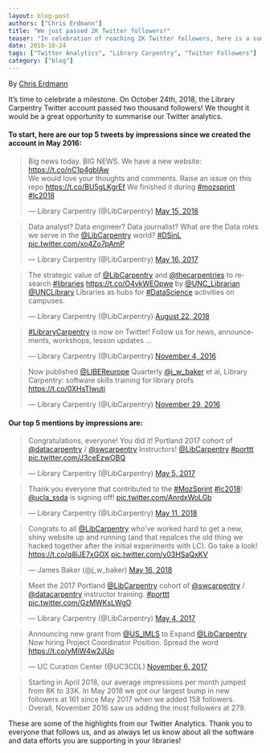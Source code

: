 ```yaml
---
layout: blog-post
authors: ["Chris Erdmann"]
title: "We just passed 2K Twitter followers!"
teaser: "In celebration of reaching 2K Twitter followers, here is a summary of our Twitter Analytics"
date: 2018-10-24
tags: ["Twitter Analytics", "Library Carpentry", "Twitter Followers"]
category: ["blog"]
---
```


By [Chris Erdmann](https://twitter.com/libcce)

It’s time to celebrate a milestone. On October 24th, 2018, the Library Carpentry Twitter account passed two thousand followers! We thought it would be a great opportunity to summarise our Twitter analytics.  

#### To start, here are our top 5 tweets by impressions since we created the account in May 2016:


<blockquote class="twitter-tweet" data-cards="hidden" data-lang="en"><p lang="en" dir="ltr">Big news today. BIG NEWS. We have a new website: <a href="https://t.co/nC1p4gbIAw">https://t.co/nC1p4gbIAw</a><br>We would love your thoughts and comments. Raise an issue on this repo <a href="https://t.co/BU5gLKgrEf">https://t.co/BU5gLKgrEf</a> We finished it during <a href="https://twitter.com/hashtag/mozsprint?src=hash&amp;ref_src=twsrc%5Etfw">#mozsprint</a> <a href="https://twitter.com/hashtag/lc2018?src=hash&amp;ref_src=twsrc%5Etfw">#lc2018</a></p>&mdash; Library Carpentry (@LibCarpentry) <a href="https://twitter.com/LibCarpentry/status/996533501586563073?ref_src=twsrc%5Etfw">May 15, 2018</a></blockquote> <script async src="https://platform.twitter.com/widgets.js" charset="utf-8"></script> 


<blockquote class="twitter-tweet" data-cards="hidden" data-lang="en"><p lang="en" dir="ltr">Data analyst? Data engineer? Data journalist? What are the Data roles we serve in the <a href="https://twitter.com/LibCarpentry?ref_src=twsrc%5Etfw">@LibCarpentry</a> world? <a href="https://twitter.com/hashtag/DSinL?src=hash&amp;ref_src=twsrc%5Etfw">#DSinL</a> <a href="https://t.co/xo4Zo7pAmP">pic.twitter.com/xo4Zo7pAmP</a></p>&mdash; Library Carpentry (@LibCarpentry) <a href="https://twitter.com/LibCarpentry/status/864478849396027392?ref_src=twsrc%5Etfw">May 16, 2017</a></blockquote> <script async src="https://platform.twitter.com/widgets.js" charset="utf-8"></script> 


<blockquote class="twitter-tweet" data-lang="en"><p lang="en" dir="ltr">The strategic value of <a href="https://twitter.com/LibCarpentry?ref_src=twsrc%5Etfw">@LibCarpentry</a> and <a href="https://twitter.com/thecarpentries?ref_src=twsrc%5Etfw">@thecarpentries</a> to research <a href="https://twitter.com/hashtag/libraries?src=hash&amp;ref_src=twsrc%5Etfw">#libraries</a> <a href="https://t.co/O4vkWEOpwe">https://t.co/O4vkWEOpwe</a> by <a href="https://twitter.com/UNC_Librarian?ref_src=twsrc%5Etfw">@UNC_Librarian</a> <a href="https://twitter.com/UNCLibrary?ref_src=twsrc%5Etfw">@UNCLibrary</a> Libraries as hubs for <a href="https://twitter.com/hashtag/DataScience?src=hash&amp;ref_src=twsrc%5Etfw">#DataScience</a> activities on campuses.</p>&mdash; Library Carpentry (@LibCarpentry) <a href="https://twitter.com/LibCarpentry/status/1032287757610172421?ref_src=twsrc%5Etfw">August 22, 2018</a></blockquote> <script async src="https://platform.twitter.com/widgets.js" charset="utf-8"></script> 


<blockquote class="twitter-tweet" data-lang="en"><p lang="en" dir="ltr"><a href="https://twitter.com/hashtag/LibraryCarpentry?src=hash&amp;ref_src=twsrc%5Etfw">#LibraryCarpentry</a> is now on Twitter! Follow us for news, announcements, workshops, lesson updates ...</p>&mdash; Library Carpentry (@LibCarpentry) <a href="https://twitter.com/LibCarpentry/status/794422514457853952?ref_src=twsrc%5Etfw">November 4, 2016</a></blockquote> <script async src="https://platform.twitter.com/widgets.js" charset="utf-8"></script> 


<blockquote class="twitter-tweet" data-cards="hidden" data-lang="en"><p lang="en" dir="ltr">Now published <a href="https://twitter.com/LIBEReurope?ref_src=twsrc%5Etfw">@LIBEReurope</a> Quarterly <a href="https://twitter.com/j_w_baker?ref_src=twsrc%5Etfw">@j_w_baker</a> et al, Library Carpentry: software skills training for library profs <a href="https://t.co/0XHsTIwuti">https://t.co/0XHsTIwuti</a></p>&mdash; Library Carpentry (@LibCarpentry) <a href="https://twitter.com/LibCarpentry/status/803533522417963008?ref_src=twsrc%5Etfw">November 29, 2016</a></blockquote> <script async src="https://platform.twitter.com/widgets.js" charset="utf-8"></script> 


#### Our top 5 mentions by impressions are:


<blockquote class="twitter-tweet" data-cards="hidden" data-lang="en"><p lang="en" dir="ltr">Congratulations, everyone! You did it! Portland 2017 cohort of <a href="https://twitter.com/datacarpentry?ref_src=twsrc%5Etfw">@datacarpentry</a> / <a href="https://twitter.com/swcarpentry?ref_src=twsrc%5Etfw">@swcarpentry</a> Instructors! <a href="https://twitter.com/LibCarpentry?ref_src=twsrc%5Etfw">@LibCarpentry</a> <a href="https://twitter.com/hashtag/porttt?src=hash&amp;ref_src=twsrc%5Etfw">#porttt</a> <a href="https://t.co/J3ceEzwOBQ">pic.twitter.com/J3ceEzwOBQ</a></p>&mdash; Library Carpentry (@LibCarpentry) <a href="https://twitter.com/LibCarpentry/status/860632228266598400?ref_src=twsrc%5Etfw">May 5, 2017</a></blockquote> <script async src="https://platform.twitter.com/widgets.js" charset="utf-8"></script> 


<blockquote class="twitter-tweet" data-cards="hidden" data-lang="en"><p lang="en" dir="ltr">Thank you everyone that contributed to the <a href="https://twitter.com/hashtag/MozSprint?src=hash&amp;ref_src=twsrc%5Etfw">#MozSprint</a> <a href="https://twitter.com/hashtag/lc2018?src=hash&amp;ref_src=twsrc%5Etfw">#lc2018</a>! <a href="https://twitter.com/ucla_ssda?ref_src=twsrc%5Etfw">@ucla_ssda</a> is signing off! <a href="https://t.co/AnrdxWoLGb">pic.twitter.com/AnrdxWoLGb</a></p>&mdash; Library Carpentry (@LibCarpentry) <a href="https://twitter.com/LibCarpentry/status/995075133185314816?ref_src=twsrc%5Etfw">May 11, 2018</a></blockquote> <script async src="https://platform.twitter.com/widgets.js" charset="utf-8"></script> 


<blockquote class="twitter-tweet" data-cards="hidden" data-lang="en"><p lang="en" dir="ltr">Congrats to all <a href="https://twitter.com/LibCarpentry?ref_src=twsrc%5Etfw">@LibCarpentry</a> who&#39;ve worked hard to get a new, shiny website up and running (and that repalces the old thing we hacked together after the initial experiments with LC). Go take a look! <a href="https://t.co/q8iJE7xGOX">https://t.co/q8iJE7xGOX</a> <a href="https://t.co/y03HSaQxKV">pic.twitter.com/y03HSaQxKV</a></p>&mdash; James Baker (@j_w_baker) <a href="https://twitter.com/j_w_baker/status/996660515932921856?ref_src=twsrc%5Etfw">May 16, 2018</a></blockquote> <script async src="https://platform.twitter.com/widgets.js" charset="utf-8"></script> 


<blockquote class="twitter-tweet" data-cards="hidden" data-lang="en"><p lang="en" dir="ltr">Meet the 2017 Portland <a href="https://twitter.com/LibCarpentry?ref_src=twsrc%5Etfw">@LibCarpentry</a> cohort of <a href="https://twitter.com/swcarpentry?ref_src=twsrc%5Etfw">@swcarpentry</a> / <a href="https://twitter.com/datacarpentry?ref_src=twsrc%5Etfw">@datacarpentry</a> instructor training. <a href="https://twitter.com/hashtag/porttt?src=hash&amp;ref_src=twsrc%5Etfw">#porttt</a> <a href="https://t.co/GzMWKsLWgO">pic.twitter.com/GzMWKsLWgO</a></p>&mdash; Library Carpentry (@LibCarpentry) <a href="https://twitter.com/LibCarpentry/status/860175338638200832?ref_src=twsrc%5Etfw">May 4, 2017</a></blockquote> <script async src="https://platform.twitter.com/widgets.js" charset="utf-8"></script> 


<blockquote class="twitter-tweet" data-lang="en"><p lang="en" dir="ltr">Announcing new grant from <a href="https://twitter.com/US_IMLS?ref_src=twsrc%5Etfw">@US_IMLS</a> to Expand <a href="https://twitter.com/LibCarpentry?ref_src=twsrc%5Etfw">@LibCarpentry</a> Now hiring Project Coordinator Position. Spread the word <a href="https://t.co/yMiW4w2JUo">https://t.co/yMiW4w2JUo</a></p>&mdash; UC Curation Center (@UC3CDL) <a href="https://twitter.com/UC3CDL/status/927579394217873408?ref_src=twsrc%5Etfw">November 6, 2017</a></blockquote> <script async src="https://platform.twitter.com/widgets.js" charset="utf-8"></script> 


> Starting in April 2018, our average impressions per month jumped from 8K to 33K. In May 2018 we got our largest bump in new followers at 161 since May 2017 when we added 158 followers. Overall, November 2016 saw us adding the most followers at 279.  

These are some of the highlights from our Twitter Analytics. Thank you to everyone that follows us, and as always let us know about all the software and data efforts you are supporting in your libraries!  
